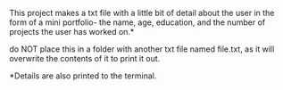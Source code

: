 This project makes a txt file with a little bit of detail about the user in the form of a mini portfolio- the name, age, education, and the number of projects the user has worked on.*

do NOT place this in a folder with another txt file named file.txt, as it will overwrite the contents of it to print it out. 


*Details are also printed to the terminal.
